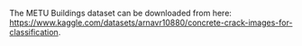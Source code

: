 The METU Buildings dataset can be downloaded from here: https://www.kaggle.com/datasets/arnavr10880/concrete-crack-images-for-classification.
